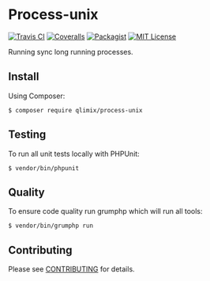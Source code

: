 # Process-unix

[![Travis CI](https://api.travis-ci.org/qlimix/process-unix.svg?branch=master)](https://travis-ci.org/qlimix/process-unix)
[![Coveralls](https://img.shields.io/coveralls/github/qlimix/process-unix.svg)](https://coveralls.io/github/qlimix/process-unix)
[![Packagist](https://img.shields.io/packagist/v/qlimix/process-unix.svg)](https://packagist.org/packages/qlimix/process-unix)
[![MIT License](https://img.shields.io/badge/license-MIT-brightgreen.svg)](https://github.com/qlimix/process-unix/blob/master/LICENSE)

Running sync long running processes.

## Install

Using Composer:

~~~
$ composer require qlimix/process-unix
~~~

## Testing
To run all unit tests locally with PHPUnit:

~~~
$ vendor/bin/phpunit
~~~

## Quality
To ensure code quality run grumphp which will run all tools:

~~~
$ vendor/bin/grumphp run
~~~

## Contributing

Please see [CONTRIBUTING](CONTRIBUTING.md) for details.
